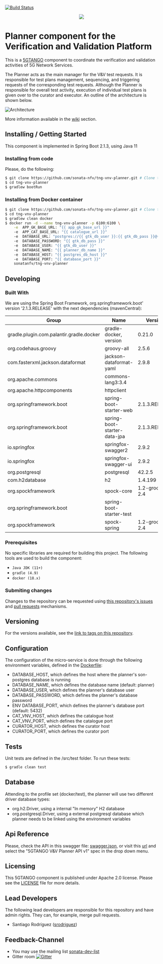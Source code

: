 [![Build Status](https://jenkins.sonata-nfv.eu/buildStatus/icon?job=tng-vnv-planner/master)](https://jenkins.sonata-nfv.eu/job/tng-vnv-planner/master/)

<p align="center"><img src="https://github.com/sonata-nfv/tng-api-gtw/wiki/images/sonata-5gtango-logo-500px.png" /></p>

# Planner component for the Verification and Validation Platform

This is a [5GTANGO](http://www.5gtango.eu) component to coordinate the verification and validation activities of 5G Network Services.

The Planner acts as the main manager for the V&V test requests. It is responsible for test plans management, sequencing, and triggering requests of the corresponding test requests. Although the Planner is responsible for overall test activity, execution of individual test plans is given over to the curator and executor.
An outline of the architecture is shown below.

![Architecture](./src/main/resources/images/planner_architecture.png?raw=true "Architecture")

More information available in the [wiki](https://github.com/sonata-nfv/tng-vnv-planner/wiki) section.

## Installing / Getting Started

This component is implemented in Spring Boot 2.1.3, using Java 11

### Installing from code

Please, do the following:


```bash
$ git clone https://github.com/sonata-nfv/tng-vnv-planner.git # Clone this repository
$ cd tng-vnv-planner
$ gradlew bootRun
```

### Installing from Docker container

```bash
$ git clone https://github.com/sonata-nfv/tng-vnv-planner.git # Clone this repository
$ cd tng-vnv-planner
$ gradlew clean docker
$ docker run -d --name tng-vnv-planner -p 6100:6100 \
    -e  APP_GK_BASE_URL: "{{ app_gk_base_url }}"
    -e  APP_CAT_BASE_URL: "{{ catalogue_url }}"
    -e  DATABASE_URL: "postgres://{{ gtk_db_user }}:{{ gtk_db_pass }}@{{ postgres_db_host }}:{{ database_port }}/{{ planner_db_name }}"
    -e  DATABASE_PASSWORD: "{{ gtk_db_pass }}"
    -e  DATABASE_USER: "{{ gtk_db_user }}"
    -e  DATABASE_NAME: "{{ planner_db_name }}"
    -e  DATABASE_HOST: "{{ postgres_db_host }}"
    -e  DATABASE_PORT: "{{ database_port }}"
    sonatanfv/tng-vnv-planner
```

## Developing

### Built With

We are using the Spring Boot Framework, org.springframework.boot' version '2.1.3.RELEASE' with the next dependencies (mavenCentral):

| Group | Name | Version |
|---|---|---|
|gradle.plugin.com.palantir.gradle.docker|gradle-docker, version|0.21.0
|org.codehaus.groovy|groovy-all|2.5.6
|com.fasterxml.jackson.dataformat|jackson-dataformat-yaml|2.9.8
|org.apache.commons|commons-lang3:3.4
|org.apache.httpcomponents|httpclient|
|org.springframework.boot|spring-boot-starter-web|2.1.3.RELEASE
|org.springframework.boot|spring-boot-starter-data-jpa|2.1.3.RELEASE
|io.springfox|springfox-swagger2|2.9.2
|io.springfox|springfox-swagger-ui|2.9.2
|org.postgresql|postgresql|42.2.5
|com.h2database|h2|1.4.199
|org.spockframework|spock-core|1.2-groovy-2.4
|org.springframework.boot|spring-boot-starter-test
|org.spockframework|spock-spring|1.2-groovy-2.4


### Prerequisites

No specific libraries are required for building this project. The following tools are used to build the component:

- `Java JDK (11+)`
- `gradle (4.9)`
- `docker (18.x)`

### Submiting changes

Changes to the repository can be requested using [this repository's issues](https://github.com/sonata-nfv/tng-vnv-planner/issues) and [pull requests](https://github.com/sonata-nfv/tng-vnv-planner/pulls) mechanisms.

## Versioning

For the versions available, see the [link to tags on this repository](https://github.com/sonata-nfv/tng-vnv-planner/releases).

## Configuration

The configuration of the micro-service is done through the following environment variables, defined in the [Dockerfile](https://github.com/sonata-nfv/tng-vnv-planner/blob/master/src/main/docker/Dockerfile):
* DATABASE_HOST, which defines the host where the planner's son-postgres database is running
* DATABASE_NAME, which defines the database name (default: planner)
* DATABASE_USER, which defines the planner's database user
* DATABASE_PASSWORD, which defines the planner's database password
* ENV DATABASE_PORT, which defines the planner's database port (default: 5432)
* CAT_VNV_HOST, which defines the catalogue host
* CAT_VNV_PORT, which defines the catalogue port
* CURATOR_HOST, which defines the curator host
* CURATOR_PORT, which defines the curator port

## Tests

Unit tests are defined in the /src/test folder. To run these tests:

```bash
$ gradle clean test
```

## Database

Attending to the profile set (docker/test), the planner will use two different driver database types:
* org.h2.Driver, using a internal "In memory" H2 database
* org.postgresql.Driver, using a external postgresql database which planner needs to be linked using the environment variables

## Api Reference

Please, check the API in this swagger file: [swagger.json](https://github.com/sonata-nfv/tng-vnv-planner/blob/master/doc/swagger.json), or visit this [url](https://sonata-nfv.github.io/tng-doc/) and select the "5GTANGO V&V Planner API v1" spec in the drop down menu.

## Licensing

This 5GTANGO component is published under Apache 2.0 license. Please see the [LICENSE](LICENSE) file for more details.

## Lead Developers

The following lead developers are responsible for this repository and have admin rights. They can, for example, merge pull requests.

* Santiago Rodríguez ([srodriguez](https://github.com/srodriguezOPT))

## Feedback-Channel

- You may use the mailing list [sonata-dev-list](mailto:sonata-dev@lists.atosresearch.eu)
- Gitter room [![Gitter](https://badges.gitter.im/sonata-nfv/Lobby.svg)](https://gitter.im/sonata-nfv/Lobby?utm_source=badge&utm_medium=badge&utm_campaign=pr-badge)
